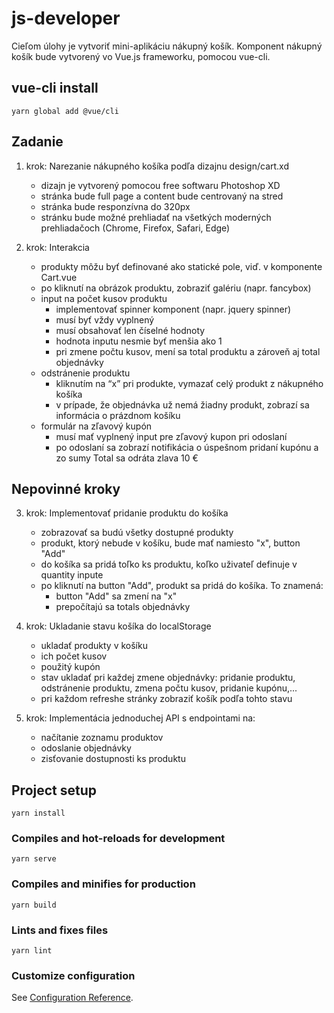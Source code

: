# js-developer

Cieľom úlohy je vytvoriť mini-aplikáciu nákupný košík. Komponent nákupný košík bude vytvorený vo Vue.js frameworku, pomocou vue-cli.  

## vue-cli install
```
yarn global add @vue/cli
```

## Zadanie

1. krok: Narezanie nákupného košíka podľa dizajnu design/cart.xd 
    - dizajn je vytvorený pomocou free softwaru Photoshop XD 
    - stránka bude full page a content bude centrovaný na stred
    - stránka bude responzívna do 320px 
    - stránku bude možné prehliadať na všetkých moderných prehliadačoch (Chrome, Firefox, Safari, Edge)

2. krok: Interakcia
    - produkty môžu byť definované ako statické pole, viď. v komponente Cart.vue
    - po kliknutí na obrázok produktu, zobraziť galériu (napr. fancybox)
    - input na počet kusov produktu
        - implementovať spinner komponent (napr. jquery spinner)
        - musí byť vždy vyplnený
        - musí obsahovať len číselné hodnoty
        - hodnota inputu nesmie byť menšia ako 1
        - pri zmene počtu kusov, mení sa total produktu a zároveň aj total objednávky
    - odstránenie produktu
        - kliknutím na “x” pri produkte, vymazať celý produkt z nákupného košíka
        - v prípade, že objednávka už nemá žiadny produkt, zobrazí sa informácia o prázdnom košíku
    - formulár na zľavový kupón
        - musí mať vyplnený input pre zľavový kupon pri odoslaní
        - po odoslaní sa zobrazí notifikácia o úspešnom pridaní kupónu a zo sumy Total sa odráta zlava 10 €

## Nepovinné kroky

3. krok: Implementovať pridanie produktu do košíka
    - zobrazovať sa budú všetky dostupné produkty
    - produkt, ktorý nebude v košíku, bude mať namiesto "x", button "Add"
    - do košíka sa pridá toľko ks produktu, koľko uživateľ definuje v quantity inpute
    - po kliknutí na button "Add", produkt sa pridá do košíka. To znamená:
        - button "Add" sa zmení na "x"
        - prepočítajú sa totals objednávky

4. krok: Ukladanie stavu košíka do localStorage
    - ukladať produkty v košíku
    - ich počet kusov
    - použitý kupón
    - stav ukladať pri každej zmene objednávky: pridanie produktu, odstránenie produktu, zmena počtu kusov, pridanie kupónu,...
    - pri každom refreshe stránky zobraziť košík podľa tohto stavu

5. krok: Implementácia jednoduchej API s endpointami na:
    - načítanie zoznamu produktov
    - odoslanie objednávky
    - zisťovanie dostupnosti ks produktu

## Project setup
```
yarn install
```

### Compiles and hot-reloads for development
```
yarn serve
```

### Compiles and minifies for production
```
yarn build
```

### Lints and fixes files
```
yarn lint
```

### Customize configuration
See [Configuration Reference](https://cli.vuejs.org/config/).
